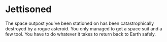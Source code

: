 # Jettisoned

The space outpost you've been stationed on has been catastrophically destroyed by a rogue asteroid.
You only managed to get a space suit and a few tool.
You have to do whatever it takes to return back to Earth safely.
